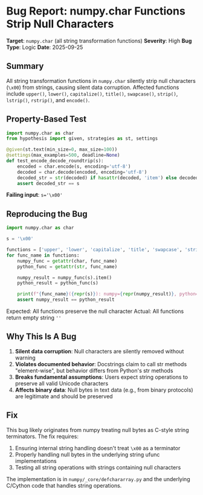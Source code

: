 # Bug Report: numpy.char Functions Strip Null Characters

**Target**: `numpy.char` (all string transformation functions)
**Severity**: High
**Bug Type**: Logic
**Date**: 2025-09-25

## Summary

All string transformation functions in `numpy.char` silently strip null characters (`\x00`) from strings, causing silent data corruption. Affected functions include `upper()`, `lower()`, `capitalize()`, `title()`, `swapcase()`, `strip()`, `lstrip()`, `rstrip()`, and `encode()`.

## Property-Based Test

```python
import numpy.char as char
from hypothesis import given, strategies as st, settings

@given(st.text(min_size=0, max_size=100))
@settings(max_examples=500, deadline=None)
def test_encode_decode_roundtrip(s):
    encoded = char.encode(s, encoding='utf-8')
    decoded = char.decode(encoded, encoding='utf-8')
    decoded_str = str(decoded) if hasattr(decoded, 'item') else decoded
    assert decoded_str == s
```

**Failing input**: `s='\x00'`

## Reproducing the Bug

```python
import numpy.char as char

s = '\x00'

functions = ['upper', 'lower', 'capitalize', 'title', 'swapcase', 'strip']
for func_name in functions:
    numpy_func = getattr(char, func_name)
    python_func = getattr(str, func_name)

    numpy_result = numpy_func(s).item()
    python_result = python_func(s)

    print(f"{func_name}({repr(s)}): numpy={repr(numpy_result)}, python={repr(python_result)}")
    assert numpy_result == python_result
```

Expected: All functions preserve the null character
Actual: All functions return empty string `''`

## Why This Is A Bug

1. **Silent data corruption**: Null characters are silently removed without warning
2. **Violates documented behavior**: Docstrings claim to call str methods "element-wise", but behavior differs from Python's str methods
3. **Breaks fundamental assumptions**: Users expect string operations to preserve all valid Unicode characters
4. **Affects binary data**: Null bytes in text data (e.g., from binary protocols) are legitimate and should be preserved

## Fix

This bug likely originates from numpy treating null bytes as C-style string terminators. The fix requires:

1. Ensuring internal string handling doesn't treat `\x00` as a terminator
2. Properly handling null bytes in the underlying string ufunc implementations
3. Testing all string operations with strings containing null characters

The implementation is in `numpy/_core/defchararray.py` and the underlying C/Cython code that handles string operations.